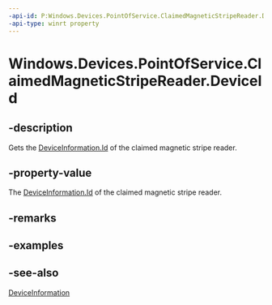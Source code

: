 ```yaml
---
-api-id: P:Windows.Devices.PointOfService.ClaimedMagneticStripeReader.DeviceId
-api-type: winrt property
---
```


<!-- Property syntax
public string DeviceId { get; }
-->

# Windows.Devices.PointOfService.ClaimedMagneticStripeReader.DeviceId

## -description
Gets the [DeviceInformation.Id](../windows.devices.enumeration/deviceinformation_id.md) of the claimed magnetic stripe reader.

## -property-value
The [DeviceInformation.Id](../windows.devices.enumeration/deviceinformation_id.md) of the claimed magnetic stripe reader.

## -remarks

## -examples

## -see-also
[DeviceInformation](../windows.devices.enumeration/deviceinformation.md)